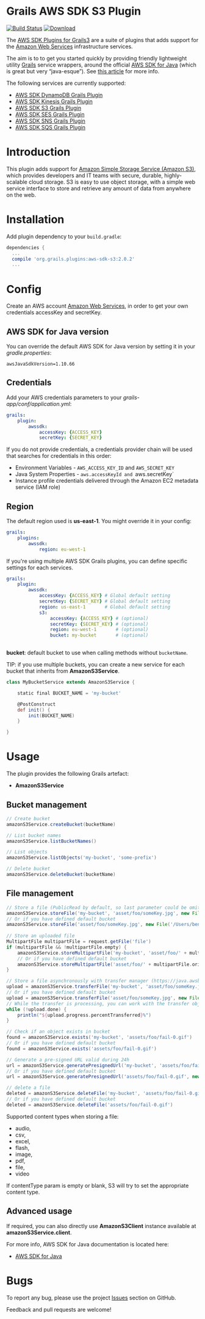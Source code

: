 Grails AWS SDK S3 Plugin
========================

[![Build Status](https://travis-ci.org/agorapulse/grails-aws-sdk-s3.svg?branch=master)](https://travis-ci.org/agorapulse/grails-aws-sdk-s3)
[![Download](https://api.bintray.com/packages/agorapulse/plugins/aws-sdk-s3/images/download.svg)](https://bintray.com/agorapulse/plugins/aws-sdk-s3/_latestVersion)

The [AWS SDK Plugins for Grails3](https://medium.com/@benorama/aws-sdk-plugins-for-grails-3-cc7f910fdc0d#.5gdwdxei3) are a suite of plugins that adds support for the [Amazon Web Services](http://aws.amazon.com/) infrastructure services.

The aim is to to get you started quickly by providing friendly lightweight utility [Grails](http://grails.org) service wrappers, around the official [AWS SDK for Java](http://aws.amazon.com/sdkforjava/) (which is great but very “java-esque”).
See [this article](https://medium.com/@benorama/aws-sdk-plugins-for-grails-3-cc7f910fdc0d#.5gdwdxei3) for more info.

The following services are currently supported:

* [AWS SDK DynamoDB Grails Plugin](http://github.com/agorapulse/grails-aws-sdk-dynamodb)
* [AWS SDK Kinesis Grails Plugin](http://github.com/agorapulse/grails-aws-sdk-kinesis)
* [AWS SDK S3 Grails Plugin](http://github.com/agorapulse/grails-aws-sdk-s3)
* [AWS SDK SES Grails Plugin](http://github.com/agorapulse/grails-aws-sdk-ses)
* [AWS SDK SNS Grails Plugin](http://github.com/agorapulse/grails-aws-sdk-sns)
* [AWS SDK SQS Grails Plugin](http://github.com/agorapulse/grails-aws-sdk-sqs)

# Introduction

This plugin adds support for [Amazon Simple Storage Service (Amazon S3)](https://aws.amazon.com/s3/), which provides developers and IT teams with secure, durable, highly-scalable cloud storage. 
S3 is easy to use object storage, with a simple web service interface to store and retrieve any amount of data from anywhere on the web.

# Installation

Add plugin dependency to your `build.gradle`:

```groovy
dependencies {
  ...
  compile 'org.grails.plugins:aws-sdk-s3:2.0.2'
  ...
```

# Config

Create an AWS account [Amazon Web Services](http://aws.amazon.com/), in order to get your own credentials accessKey and secretKey.


## AWS SDK for Java version

You can override the default AWS SDK for Java version by setting it in your _gradle.properties_:

```
awsJavaSdkVersion=1.10.66
```

## Credentials

Add your AWS credentials parameters to your _grails-app/conf/application.yml_:

```yml
grails:
    plugin:
        awssdk:
            accessKey: {ACCESS_KEY}
            secretKey: {SECRET_KEY}
```

If you do not provide credentials, a credentials provider chain will be used that searches for credentials in this order:

* Environment Variables - `AWS_ACCESS_KEY_ID` and `AWS_SECRET_KEY`
* Java System Properties - `aws.accessKeyId and `aws.secretKey`
* Instance profile credentials delivered through the Amazon EC2 metadata service (IAM role)

## Region

The default region used is **us-east-1**. You might override it in your config:

```yml
grails:
    plugins:
        awssdk:
            region: eu-west-1
```

If you're using multiple AWS SDK Grails plugins, you can define specific settings for each services.

```yml
grails:
    plugin:
        awssdk:
            accessKey: {ACCESS_KEY} # Global default setting 
            secretKey: {SECRET_KEY} # Global default setting
            region: us-east-1       # Global default setting
            s3:
                accessKey: {ACCESS_KEY} # (optional)
                secretKey: {SECRET_KEY} # (optional)
                region: eu-west-1       # (optional)
                bucket: my-bucket       # (optional)
            
```

**bucket**: default bucket to use when calling methods without `bucketName`.

TIP: if you use multiple buckets, you can create a new service for each bucket that inherits from **AmazonS3Service**.

```groovy
class MyBucketService extends AmazonS3Service {

    static final BUCKET_NAME = 'my-bucket'

    @PostConstruct
    def init() {
        init(BUCKET_NAME)
    }

}
```


# Usage

The plugin provides the following Grails artefact:

* **AmazonS3Service**

## Bucket management

```groovy 
// Create bucket
amazonS3Service.createBucket(bucketName)

// List bucket names
amazonS3Service.listBucketNames()

// List objects
amazonS3Service.listObjects('my-bucket', 'some-prefix')

// Delete bucket
amazonS3Service.deleteBucket(bucketName)
```

## File management

```groovy 
// Store a file (PublicRead by default, so last parameter could be omitted)
amazonS3Service.storeFile('my-bucket', 'asset/foo/someKey.jpg', new File('/Users/ben/Desktop/photo.jpg'), CannedAccessControlList.PublicRead)
// Or if you have defined default bucket
amazonS3Service.storeFile('asset/foo/someKey.jpg', new File('/Users/ben/Desktop/photo.jpg'), CannedAccessControlList.PublicRead)
    
// Store an uploaded file
MultipartFile multipartFile = request.getFile('file')
if (multipartFile && !multipartFile.empty) {
    amazonS3Service.storeMultipartFile('my-bucket', 'asset/foo/' + multipartFile.originalFilename, multipartFile)
    // Or if you have defined default bucket
    amazonS3Service.storeMultipartFile('asset/foo/' + multipartFile.originalFilename, multipartFile)
}

// Store a file asynchronously with transfer manager (https://java.awsblog.com/post/Tx2Q9SGR6OKSVYX/Amazon-S3-TransferManager)
upload = amazonS3Service.transferFile('my-bucket', 'asset/foo/someKey.jpg', new File('/Users/ben/Desktop/photo.jpg'), CannedAccessControlList.PublicRead)
// Or if you have defined default bucket
upload = amazonS3Service.transferFile('asset/foo/someKey.jpg', new File('/Users/ben/Desktop/photo.jpg'), CannedAccessControlList.PublicRead)
// While the transfer is processing, you can work with the transfer object
while (!upload.done) {
    println("${upload.progress.percentTransferred}%")
}

// Check if an object exists in bucket
found = amazonS3Service.exists('my-bucket', 'assets/foo/fail-0.gif')
// Or if you have defined default bucket
found = amazonS3Service.exists('assets/foo/fail-0.gif')

// Generate a pre-signed URL valid during 24h
url = amazonS3Service.generatePresignedUrl('my-bucket', 'assets/foo/fail-0.gif', new Date() + 1)
// Or if you have defined default bucket
url = amazonS3Service.generatePresignedUrl('assets/foo/fail-0.gif', new Date() + 1)

// delete a file
deleted = amazonS3Service.deleteFile('my-bucket', 'assets/foo/fail-0.gif')
// Or if you have defined default bucket
deleted = amazonS3Service.deleteFile('assets/foo/fail-0.gif') 
```

Supported content types when storing a file:

* audio,
* csv,
* excel,
* flash,
* image,
* pdf,
* file,
* video

If contentType param is empty or blank, S3 will try to set the appropriate content type.

## Advanced usage

If required, you can also directly use **AmazonS3Client** instance available at **amazonS3Service.client**.

For more info, AWS SDK for Java documentation is located here:

* [AWS SDK for Java](http://docs.amazonwebservices.com/AWSJavaSDK/latest/javadoc/index.html)


# Bugs

To report any bug, please use the project [Issues](http://github.com/agorapulse/grails-aws-sdk-s3/issues) section on GitHub.

Feedback and pull requests are welcome!